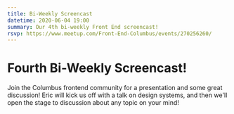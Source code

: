 ```yaml
---
title: Bi-Weekly Screencast
datetime: 2020-06-04 19:00
summary: Our 4th bi-weekly Front End screencast!
rsvp: https://www.meetup.com/Front-End-Columbus/events/270256260/
---
```

# Fourth Bi-Weekly Screencast!

Join the Columbus frontend community for a presentation and some great discussion! Eric will kick us off with a talk on design systems, and then we'll open the stage to discussion about any topic on your mind!

